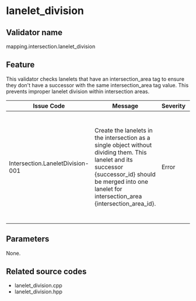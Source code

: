 # lanelet_division

## Validator name

mapping.intersection.lanelet_division

## Feature

This validator checks lanelets that have an intersection_area tag to ensure they don't have a successor with the same intersection_area tag value. This prevents improper lanelet division within intersection areas.

| Issue Code                       | Message                                                                                                                                                                                                         | Severity | Primitive | Description                                                                                                                                                               | Approach                                                                                                                         |
| -------------------------------- | --------------------------------------------------------------------------------------------------------------------------------------------------------------------------------------------------------------- | -------- | --------- | ------------------------------------------------------------------------------------------------------------------------------------------------------------------------- | -------------------------------------------------------------------------------------------------------------------------------- |
| Intersection.LaneletDivision-001 | Create the lanelets in the intersection as a single object without dividing them. This lanelet and its successor {successor_id} should be merged into one lanelet for intersection_area {intersection_area_id}. | Error    | lanelet   | A lanelet with an intersection_area tag has a successor that also has the same intersection_area tag value, indicating improper lanelet division within the intersection. | Merge the divided lanelets into a single lanelet object to properly represent the continuous path through the intersection area. |

## Parameters

None.

## Related source codes

- lanelet_division.cpp
- lanelet_division.hpp

